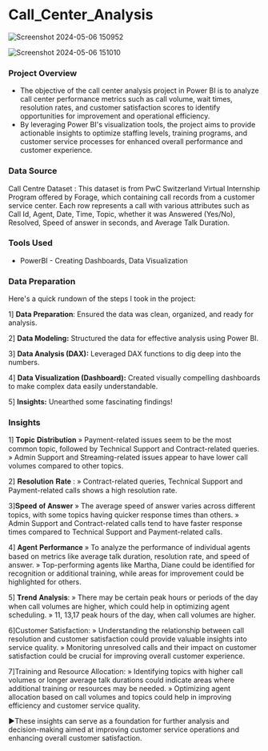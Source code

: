 # Call_Center_Analysis

![Screenshot 2024-05-06 150952](https://github.com/purvaphalak/Call_Center_Analysis/assets/148857209/3a60e0f9-95cc-42ea-9d80-986866815490)

![Screenshot 2024-05-06 151010](https://github.com/purvaphalak/Call_Center_Analysis/assets/148857209/25dd8e7e-e99f-4c3f-bd9e-e439af11c18d)

### Project Overview

- The objective of the call center analysis project in Power BI is to analyze call center performance metrics such as call volume, wait times, resolution rates, and customer satisfaction scores to identify opportunities for improvement and operational efficiency. 
-  By leveraging Power BI's visualization tools, the project aims to provide actionable insights to optimize staffing levels, training programs, and customer service processes for enhanced overall performance and customer experience.

 ### Data Source 
 
Call Centre Dataset : This dataset is from PwC Switzerland Virtual Internship Program offered by Forage, which containing call records from a customer service center. Each row represents a call with various attributes such as Call Id, Agent, Date, Time, Topic, whether it was Answered (Yes/No), Resolved, Speed of answer in seconds, and Average Talk Duration.

### Tools Used 

- PowerBI - Creating Dashboards, Data Visualization

 ### Data Preparation
 
Here's a quick rundown of the steps I took in the project:

1️] **Data Preparation**: 
Ensured the data was clean, organized, and ready for analysis.

2️] **Data Modeling:** 
Structured the data for effective analysis using Power BI.

3️] **Data Analysis (DAX):** 
Leveraged DAX functions to dig deep into the numbers.

4️] **Data Visualization (Dashboard):** 
Created visually compelling dashboards to make complex data easily understandable.

5️] **Insights:** 
Unearthed some fascinating findings!

### Insights  

1] 𝐓𝐨𝐩𝐢𝐜 𝐃𝐢𝐬𝐭𝐫𝐢𝐛𝐮𝐭𝐢𝐨𝐧 
 » Payment-related issues seem to be the most common topic, followed by Technical Support and Contract-related queries.
 » Admin Support and Streaming-related issues appear to have lower call volumes compared to other topics.

2] 𝐑𝐞𝐬𝐨𝐥𝐮𝐭𝐢𝐨𝐧 𝐑𝐚𝐭𝐞 :
» Contract-related queries, Technical Support and Payment-related calls shows a high resolution rate.

3]𝐒𝐩𝐞𝐞𝐝 𝐨𝐟 𝐀𝐧𝐬𝐰𝐞𝐫 
 » The average speed of answer varies across different topics, with some topics having quicker response times than others.
 » Admin Support and Contract-related calls tend to have faster response times compared to Technical Support and Payment-related calls.

4] 𝐀𝐠𝐞𝐧𝐭 𝐏𝐞𝐫𝐟𝐨𝐫𝐦𝐚𝐧𝐜𝐞 
 » To analyze the performance of individual agents based on metrics like average talk duration, resolution rate, and speed of answer.
 » Top-performing agents like Martha, Diane could be identified for recognition or additional training, while areas for improvement could be highlighted for others.

5] 𝐓𝐫𝐞𝐧𝐝 𝐀𝐧𝐚𝐥𝐲𝐬𝐢𝐬:
 » There may be certain peak hours or periods of the day when call volumes are higher, which could help in optimizing agent scheduling.
 » 11, 13,17 peak hours of the day, when call volumes are higher.

6]Customer Satisfaction:
 » Understanding the relationship between call resolution and customer satisfaction could provide valuable insights into service quality.
 » Monitoring unresolved calls and their impact on customer satisfaction could be crucial for improving overall customer experience.

7]Training and Resource Allocation: 
 » Identifying topics with higher call volumes or longer average talk durations could indicate areas where additional training or resources may be needed.
 » Optimizing agent allocation based on call volumes and topics could help in improving efficiency and customer service quality.

►These insights can serve as a foundation for further analysis and decision-making aimed at improving customer service operations and enhancing overall customer satisfaction.

